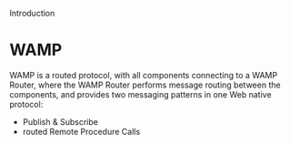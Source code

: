 <span class="uppercase">Introduction</span>

# WAMP

WAMP is a routed protocol, with all components connecting to a WAMP Router, where the WAMP Router performs message routing between the components, and provides two messaging patterns in one Web native protocol:

- Publish & Subscribe
- routed Remote Procedure Calls

